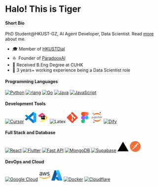 Halo! This is Tiger
================================================================================================================================

#### Short Bio
PhD Student@HKUST-GZ, AI Agent Developer, Data Scientist. Read [more](https://tigerlcl.github.io/) about me.
* 🎓  Member of [HKUSTDial](https://github.com/HKUSTDial)
* ⛵️  Founder of [ParadooxAI](https://github.com/ParadooxAI)
* 🧩  Received B.Eng Degree at CUHK
* 🎨  3 years+ working experience being a Data Scientist role




#### Programming Languages
<p align="left">
  <a href="https://www.python.org/" target="blank" rel="noreferrer"><img src="https://raw.githubusercontent.com/danielcranney/readme-generator/main/public/icons/skills/python-colored.svg" width="36" height="36" alt="Python" /></a>
  <a href="https://www.r-project.org/" target="blank" rel="noreferrer"><img src="https://raw.githubusercontent.com/danielcranney/readme-generator/main/public/icons/skills/rlang-colored.svg" width="36" height="36" alt="rlang" /></a>
  <a href="https://go.dev/doc/" target="blank" rel="noreferrer"><img src="https://raw.githubusercontent.com/danielcranney/readme-generator/main/public/icons/skills/go-colored.svg" width="36" height="36" alt="Go" /></a>
  <a href="https://www.oracle.com/java/" target="blank" rel="noreferrer"><img src="https://raw.githubusercontent.com/danielcranney/readme-generator/main/public/icons/skills/java-colored.svg" width="36" height="36" alt="Java" /></a>
  <a href="https://developer.mozilla.org/en-US/docs/Web/JavaScript" target="blank" rel="noreferrer"><img src="https://raw.githubusercontent.com/danielcranney/readme-generator/main/public/icons/skills/javascript-colored.svg" width="36" height="36" alt="JavaScript" /></a>
</p>


#### Development Tools
<p align="left">
  <a href="https://www.cursor.com/" target="blank" rel="noreferrer"><img src="https://static.cdnlogo.com/logos/c/23/cursor.svg" width="36" height="36" alt="Cursor" /></a>
  <a href="https://code.visualstudio.com/" target="blank" rel="noreferrer"><img src="https://raw.githubusercontent.com/devicons/devicon/master/icons/vscode/vscode-original.svg" width="36" height="36" alt="VS Code" /></a>
  <a href="https://www.jetbrains.com/" target="blank" rel="noreferrer"><img src="https://raw.githubusercontent.com/devicons/devicon/master/icons/jetbrains/jetbrains-original.svg" width="36" height="36" alt="JetBrains" /></a>
  <a whref="https://www.overleaf.com/" target="blank" rel="noreferrer"><img src="https://images.ctfassets.net/nrgyaltdicpt/451Wbu94Q1X3M5QIk74QLL/08e42061e965fb152a329ded74cdc3ce/overleaf-o-logo-primary.svg" width="36" height="36" alt="Latex" /></a>
  <a href="https://git-scm.com/" target="blank" rel="noreferrer"><img src="https://raw.githubusercontent.com/devicons/devicon/master/icons/git/git-original.svg" width="36" height="36" alt="Git" /></a>
  <a href="https://www.figma.com/" target="blank" rel="noreferrer"><img src="https://raw.githubusercontent.com/devicons/devicon/master/icons/figma/figma-original.svg" width="36" height="36" alt="Figma" /></a>
  <a href="https://jupyter.org/" target="blank" rel="noreferrer"><img src="https://raw.githubusercontent.com/devicons/devicon/master/icons/jupyter/jupyter-original-wordmark.svg" width="36" height="36" alt="Jupyter" /></a>
  <a href="https://dify.ai/" target="blank" rel="noreferrer"><img src="https://framerusercontent.com/images/bLsk0GCVzMv4OVqWyLWOceZMg.png" width="36" height="36" alt="Dify" /></a>
</p>


#### Full Stack and Database
<p align="left">
  <a href="https://reactjs.org/" target="blank" rel="noreferrer"><img src="https://raw.githubusercontent.com/danielcranney/readme-generator/main/public/icons/skills/react-colored.svg" width="36" height="36" alt="React" /></a>
  <a href="https://flutter.dev/" target="blank" rel="noreferrer"><img src="https://raw.githubusercontent.com/danielcranney/readme-generator/main/public/icons/skills/flutter-colored.svg" width="36" height="36" alt="Flutter" /></a>
  <a href="https://fastapi.tiangolo.com/" target="blank" rel="noreferrer"><img src="https://raw.githubusercontent.com/danielcranney/readme-generator/main/public/icons/skills/fastapi-colored.svg" width="36" height="36" alt="Fast API" /></a>
  <a href="https://www.mongodb.com/" target="blank" rel="noreferrer"><img src="https://raw.githubusercontent.com/danielcranney/readme-generator/main/public/icons/skills/mongodb-colored.svg" width="36" height="36" alt="MongoDB" /></a>
  <a href="https://supabase.io/" target="blank" rel="noreferrer"><img src="https://raw.githubusercontent.com/danielcranney/readme-generator/main/public/icons/skills/supabase-colored.svg" width="36" height="36" alt="Supabase" /></a>
  <a href="https://www.vercel.com/" target="blank" rel="noreferrer"><img src="https://raw.githubusercontent.com/devicons/devicon/master/icons/vercel/vercel-original.svg" width="36" height="36" alt="Vercel" /></a>
  <a href="https://www.postman.com/" target="blank" rel="noreferrer"><img src="https://raw.githubusercontent.com/devicons/devicon/master/icons/postman/postman-original.svg" width="36" height="36" alt="Postman" /></a>
</p>


#### DevOps and Cloud
<p align="left">
  <a href="https://cloud.google.com/" target="blank" rel="noreferrer"><img src="https://raw.githubusercontent.com/danielcranney/readme-generator/main/public/icons/skills/googlecloud-colored.svg" width="36" height="36" alt="Google Cloud" /></a>
  <a href="https://aws.amazon.com" target="blank" rel="noreferrer"><img src="https://raw.githubusercontent.com/devicons/devicon/master/icons/amazonwebservices/amazonwebservices-original-wordmark.svg" width="36" height="36" alt="Amazon Web Services" /></a>
  <a href="https://azure.microsoft.com/" target="blank" rel="noreferrer"><img src="https://raw.githubusercontent.com/devicons/devicon/master/icons/azure/azure-original.svg" width="36" height="36" alt="Microsoft Azure" /></a>
  <a href="https://www.docker.com/" target="blank" rel="noreferrer"><img src="https://raw.githubusercontent.com/danielcranney/readme-generator/main/public/icons/skills/docker-colored.svg" width="36" height="36" alt="Docker" /></a>
  <a href="https://www.cloudflare.com/" target="blank" rel="noreferrer"><img src="https://cdn.jsdelivr.net/gh/devicons/devicon@latest/icons/cloudflare/cloudflare-original.svg"
width="36" height="36" alt="Cloudflare" /></a>
</p>

